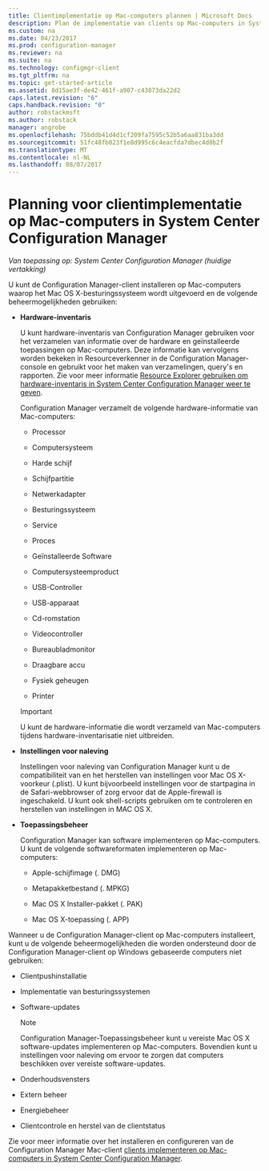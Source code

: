 ```yaml
---
title: Clientimplementatie op Mac-computers plannen | Microsoft Docs
description: Plan de implementatie van clients op Mac-computers in System Center Configuration Manager.
ms.custom: na
ms.date: 04/23/2017
ms.prod: configuration-manager
ms.reviewer: na
ms.suite: na
ms.technology: configmgr-client
ms.tgt_pltfrm: na
ms.topic: get-started-article
ms.assetid: 8d15ae3f-de42-461f-a907-c43873da22d2
caps.latest.revision: "6"
caps.handback.revision: "0"
author: robstackmsft
ms.author: robstack
manager: angrobe
ms.openlocfilehash: 75bddb41d4d1cf209fa7595c52b5a6aa831ba3dd
ms.sourcegitcommit: 51fc48fb023f1e8d995c6c4eacfda7dbec4d0b2f
ms.translationtype: MT
ms.contentlocale: nl-NL
ms.lasthandoff: 08/07/2017
---
```

# <a name="planning-for-client-deployment-to-mac-computers-in-system-center-configuration-manager"></a>Planning voor clientimplementatie op Mac-computers in System Center Configuration Manager

*Van toepassing op: System Center Configuration Manager (huidige vertakking)*

U kunt de Configuration Manager-client installeren op Mac-computers waarop het Mac OS X-besturingssysteem wordt uitgevoerd en de volgende beheermogelijkheden gebruiken:  

-   **Hardware-inventaris**  

     U kunt hardware-inventaris van Configuration Manager gebruiken voor het verzamelen van informatie over de hardware en geïnstalleerde toepassingen op Mac-computers. Deze informatie kan vervolgens worden bekeken in Resourceverkenner in de Configuration Manager-console en gebruikt voor het maken van verzamelingen, query's en rapporten. Zie voor meer informatie [Resource Explorer gebruiken om hardware-inventaris in System Center Configuration Manager weer te geven](../../../../core/clients/manage/inventory/use-resource-explorer-to-view-hardware-inventory.md).  

     Configuration Manager verzamelt de volgende hardware-informatie van Mac-computers:  

    -   Processor  

    -   Computersysteem  

    -   Harde schijf  

    -   Schijfpartitie  

    -   Netwerkadapter  

    -   Besturingssysteem  

    -   Service  

    -   Proces  

    -   Geïnstalleerde Software  

    -   Computersysteemproduct  

    -   USB-Controller  

    -   USB-apparaat  

    -   Cd-romstation  

    -   Videocontroller  

    -   Bureaubladmonitor  

    -   Draagbare accu  

    -   Fysiek geheugen  

    -   Printer  

    > [!IMPORTANT]  
    >  U kunt de hardware-informatie die wordt verzameld van Mac-computers tijdens hardware-inventarisatie niet uitbreiden.  

-   **Instellingen voor naleving**  

     Instellingen voor naleving van Configuration Manager kunt u de compatibiliteit van en het herstellen van instellingen voor Mac OS X-voorkeur (.plist). U kunt bijvoorbeeld instellingen voor de startpagina in de Safari-webbrowser of zorg ervoor dat de Apple-firewall is ingeschakeld. U kunt ook shell-scripts gebruiken om te controleren en herstellen van instellingen in MAC OS X.  

-   **Toepassingsbeheer**  

     Configuration Manager kan software implementeren op Mac-computers. U kunt de volgende softwareformaten implementeren op Mac-computers:  

    -   Apple-schijfimage (. DMG)  

    -   Metapakketbestand (. MPKG)  

    -   Mac OS X Installer-pakket (. PAK)  

    -   Mac OS X-toepassing (. APP)  

 Wanneer u de Configuration Manager-client op Mac-computers installeert, kunt u de volgende beheermogelijkheden die worden ondersteund door de Configuration Manager-client op Windows gebaseerde computers niet gebruiken:  

-   Clientpushinstallatie  

-   Implementatie van besturingssystemen  

-   Software-updates  

    > [!NOTE]  
    >  Configuration Manager-Toepassingsbeheer kunt u vereiste Mac OS X software-updates implementeren op Mac-computers. Bovendien kunt u instellingen voor naleving om ervoor te zorgen dat computers beschikken over vereiste software-updates.  

-   Onderhoudsvensters  

-   Extern beheer  

-   Energiebeheer  

-   Clientcontrole en herstel van de clientstatus  

 Zie voor meer informatie over het installeren en configureren van de Configuration Manager Mac-client [clients implementeren op Mac-computers in System Center Configuration Manager](../../../../core/clients/deploy/deploy-clients-to-macs.md).
